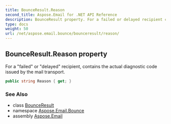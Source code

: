 ```yaml
---
title: BounceResult.Reason
second_title: Aspose.Email for .NET API Reference
description: BounceResult property. For a failed or delayed recipient contains the actual diagnostic code issued by the mail transport
type: docs
weight: 50
url: /net/aspose.email.bounce/bounceresult/reason/
---
```

## BounceResult.Reason property

For a "failed" or "delayed" recipient, contains the actual diagnostic code issued by the mail transport.

```csharp
public string Reason { get; }
```

### See Also

* class [BounceResult](../)
* namespace [Aspose.Email.Bounce](../../bounceresult/)
* assembly [Aspose.Email](../../../)


